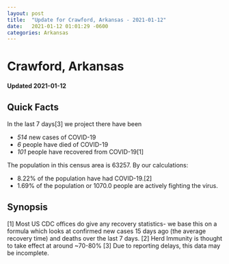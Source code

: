 ```yaml
---
layout: post
title:  "Update for Crawford, Arkansas - 2021-01-12"
date:   2021-01-12 01:01:29 -0600
categories: Arkansas
---
```


# Crawford, Arkansas
#### Updated 2021-01-12

## Quick Facts

In the last 7 days[3] we project there have been
- *514* new cases of COVID-19
- *6* people have died of COVID-19
- *101* people have recovered from COVID-19[1]

The population in this census area is 63257. By our calculations:
- 8.22% of the population have had COVID-19.[2]
- 1.69% of the population or 1070.0 people are actively fighting the virus.

## Synopsis




[1] Most US CDC offices do give any recovery statistics- we base this on a formula which looks at confirmed new cases
15 days ago (the average recovery time) and deaths over the last 7 days.
[2] Herd Immunity is thought to take effect at around ~70-80%
[3] Due to reporting delays, this data may be incomplete. 
    